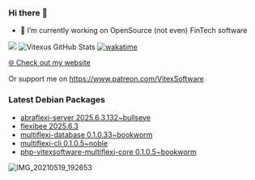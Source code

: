 ### Hi there 👋

- 🔭 I’m currently working on OpenSource  (not even) FinTech software

![](https://komarev.com/ghpvc/?username=Vitexus)
![Vitexus GitHub Stats](https://github-readme-stats.vercel.app/api?username=Vitexus&show_icons=true)
[![wakatime](https://wakatime.com/badge/user/5abba9ca-813e-43ac-9b5f-b1cfdf3dc1c7.svg)](https://wakatime.com/@5abba9ca-813e-43ac-9b5f-b1cfdf3dc1c7)

<p><a href="https://vitexsoftware.cz">🌐 Check out my website</a></p>

Or support me on https://www.patreon.com/VitexSoftware

### Latest Debian Packages
<!-- DEBIAN-PACKAGES-LIST:START -->
- [abraflexi-server 2025.6.3.132~bullseye](https://repo.vitexsoftware.com/package.php?package=abraflexi-server)
- [flexibee 2025.6.3](https://repo.vitexsoftware.com/package.php?package=flexibee)
- [multiflexi-database 0.1.0.33~bookworm](https://repo.vitexsoftware.com/package.php?package=multiflexi-database)
- [multiflexi-cli 0.1.0.5~noble](https://repo.vitexsoftware.com/package.php?package=multiflexi-cli)
- [php-vitexsoftware-multiflexi-core 0.1.0.5~bookworm](https://repo.vitexsoftware.com/package.php?package=php-vitexsoftware-multiflexi-core)
<!-- DEBIAN-PACKAGES-LIST:END -->

![IMG_20210519_192653](https://user-images.githubusercontent.com/2621130/120022731-1bd48900-bfed-11eb-90f9-4f88f560b8b7.jpg)

<!--
**Vitexus/Vitexus** is a ✨ _special_ ✨ repository because its `README.md` (this file) appears on your GitHub profile.

Here are some ideas to get you started:

- 🌱 I’m currently learning ...
- 👯 I’m looking to collaborate on ...
- 🤔 I’m looking for help with ...
- 💬 Ask me about ...
- 📫 How to reach me: ...
- 😄 Pronouns: ...
- ⚡ Fun fact: ...
-->



